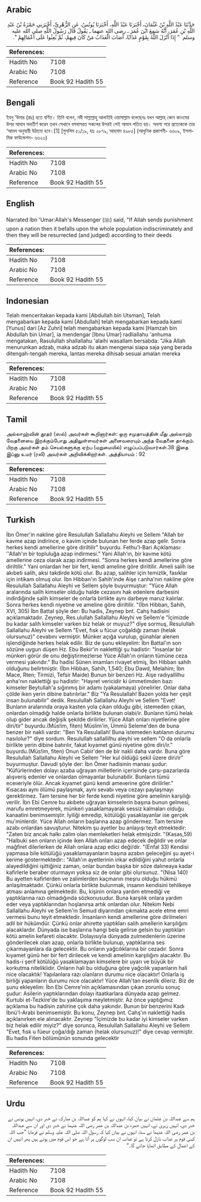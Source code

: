 ## Arabic


<div dir="rtl" lang="ar" style={{fontSize:'larger',backgroundColor:'#f8f9fa',padding:20}}>
حَدَّثَنَا عَبْدُ اللَّهِ بْنُ عُثْمَانَ، أَخْبَرَنَا عَبْدُ اللَّهِ، أَخْبَرَنَا يُونُسُ، عَنِ الزُّهْرِيِّ، أَخْبَرَنِي حَمْزَةُ بْنُ عَبْدِ اللَّهِ بْنِ عُمَرَ، أَنَّهُ سَمِعَ ابْنَ عُمَرَ ـ رضى الله عنهما ـ يَقُولُ قَالَ رَسُولُ اللَّهِ صلى الله عليه وسلم ‏ "‏ إِذَا أَنْزَلَ اللَّهُ بِقَوْمٍ عَذَابًا، أَصَابَ الْعَذَابُ مَنْ كَانَ فِيهِمْ، ثُمَّ بُعِثُوا عَلَى أَعْمَالِهِمْ ‏"‏‏.‏
</div>
<div style={{backgroundColor:'#f8f9fa',padding:20, marginBottom: 10}}><table> <thead> <tr> <th>References:</th> <th></th> </tr> </thead> <tbody><tr><td>Hadith No</td><td>7108</td></tr><tr><td>Arabic No</td><td>7108</td></tr><tr><td>Reference</td><td>Book 92 Hadith 55</td></tr></tbody></table></div>

## Bengali


<div dir="ltr" lang="bn" style={{fontSize:'larger',backgroundColor:'#f8f9fa',padding:20}}>
ইবনু ‘উমার (রাঃ) হতে বর্ণিত। তিনি বলেন, নবী সাল্লাল্লাহু আলাইহি ওয়াসাল্লাম বলেছেনঃ যখন আল্লাহ্ কোন কাওমের উপর আযাব অবতীর্ণ করেন তখন সেখানে বসবাসরত সকলের উপরই সেই আযাব পতিত হয়। অবশ্য পরে প্রত্যেককে তার ‘আমল অনুযায়ী উঠানো হবে।[1] [মুসলিম ৫১/১৯, হাঃ ২৮৭৯, আহমাদ ৪৯৮৫] (আধুনিক প্রকাশনী- ৬৬০৯, ইসলামিক ফাউন্ডেশন- ৬৬২৩)
</div>
<div style={{backgroundColor:'#f8f9fa',padding:20, marginBottom: 10}}><table> <thead> <tr> <th>References:</th> <th></th> </tr> </thead> <tbody><tr><td>Hadith No</td><td>7108</td></tr><tr><td>Arabic No</td><td>7108</td></tr><tr><td>Reference</td><td>Book 92 Hadith 55</td></tr></tbody></table></div>

## English


<div dir="ltr" lang="en" style={{fontSize:'larger',backgroundColor:'#f8f9fa',padding:20}}>
Narrated Ibn 'Umar:Allah's Messenger (ﷺ) said, "If Allah sends punishment upon a nation then it befalls upon the whole population indiscriminately and then they will be resurrected (and judged) according to their deeds
</div>
<div style={{backgroundColor:'#f8f9fa',padding:20, marginBottom: 10}}><table> <thead> <tr> <th>References:</th> <th></th> </tr> </thead> <tbody><tr><td>Hadith No</td><td>7108</td></tr><tr><td>Arabic No</td><td>7108</td></tr><tr><td>Reference</td><td>Book 92 Hadith 55</td></tr></tbody></table></div>

## Indonesian


<div dir="ltr" lang="id" style={{fontSize:'larger',backgroundColor:'#f8f9fa',padding:20}}>
Telah menceritakan kepada kami [Abdullah bin Utsman], Telah mengabarkan kepada kami [Abdullah] telah mengabarkan kepada kami [Yunus] dari [Az Zuhri] telah mengabarkan kepada kami [Hamzah bin Abdullah bin Umar], ia mendengar [Ibnu Umar] radliallahu 'anhuma mengatakan, Rasulullah shallallahu 'alaihi wasallam bersabda: "Jika Allah menurunkan adzab, maka adzab itu akan mengenai siapa saja yang berada ditengah-tengah mereka, lantas mereka dihisab sesuai amalan mereka
</div>
<div style={{backgroundColor:'#f8f9fa',padding:20, marginBottom: 10}}><table> <thead> <tr> <th>References:</th> <th></th> </tr> </thead> <tbody><tr><td>Hadith No</td><td>7108</td></tr><tr><td>Arabic No</td><td>7108</td></tr><tr><td>Reference</td><td>Book 92 Hadith 55</td></tr></tbody></table></div>

## Tamil


<div dir="ltr" lang="ta" style={{fontSize:'larger',backgroundColor:'#f8f9fa',padding:20}}>
அல்லாஹ்வின் தூதர் (ஸல்) அவர்கள் கூறினார்கள்: ஒரு சமுதாயத்தின் மீது அல்லாஹ் வேதனையை இறக்கும்போது அதிலுள்ளவர்கள் அனைவரையும் அந்த வேதனை தாக்கும். பிறகு அவர்கள் தம் செயல்களுக்கு ஏற்ப (மறுமையில்) எழுப்பப்படுவார்கள்.38 இதை இப்னு உமர் (ரலி) அவர்கள் அறிவிக்கிறார்கள். அத்தியாயம் : 92
</div>
<div style={{backgroundColor:'#f8f9fa',padding:20, marginBottom: 10}}><table> <thead> <tr> <th>References:</th> <th></th> </tr> </thead> <tbody><tr><td>Hadith No</td><td>7108</td></tr><tr><td>Arabic No</td><td>7108</td></tr><tr><td>Reference</td><td>Book 92 Hadith 55</td></tr></tbody></table></div>

## Turkish


<div dir="ltr" lang="tr" style={{fontSize:'larger',backgroundColor:'#f8f9fa',padding:20}}>
İbn Ömer'in nakline göre Resulullah Sallallahu Aleyhi ve Sellem "Allah bir kavme azap indirince, o kavim içinde bulunan her ferde azap gelir. Sonra herkes kendi amellerine göre diriltilir" buyurdu. Fethu'l-Bari Açıklaması: ''Allah'ın bir topluluğa azap indirmesi." Yani Allah'ın, bir kavme kötü amellerine ceza olarak azap indirmesi. "Sonra herkes kendi amellerine göre diriltilir." Yani onlardan her bir fert, kendi ameline göre diriltilir. Ameli salih ise akıbeti salih, aksi takdirde kötü olur. Bu azap, salihler için temizlik, fasıklar için intikam olmuş olur. İbn Hibban'ın Sahih'inde Aişe r.anha'nın nakline göre Resulullah Sallallahu Aleyhi ve Sellem şöyle buyurmuştur: "Yüce Allah aralarında salih kimseler olduğu halde cezasını hak edenlere darbesini indirdiğinde salih kimseler de onlarla birlikte aynı darbeye maruz kalırlar. Sonra herkes kendi niyetine ve ameline göre diriltilir. "(İbn Hibban, Sahih, XVI, 305) İbn Battal şöyle der: Bu hadis, Zeynep bnt. Cahş hadisini açıklamaktadır. Zeynep, Res.ulullah Sallallahu Aleyhi ve Sellem'e "İçimizde bu kadar salih kimseler varken biz helak or muyuz?" diye sormuş, Resulullah Sallallahu Aleyhi ve Sellem "Evet, fısk u fücur çoğaldığı zaman (helak olursunuz)" cevabını vermiştir. Münker açığa vurulup, günahlar alenen işlendiğinde herkes helak edilir. Biz de şunu ekleyelim: İbn Battal'ın son sözüne uygun düşen Hz. Ebu Bekir'in naklettiği şu hadistir: "İnsanlar bir münkeri görür de onu değiştirmezlerse Yüce Allah'ın onların tümüne ceza vermesi yakındır." Bu hadisi Sünen imamları rivayet etmiş, İbn Hibban sahih olduğunu belirtmiştir. (İbn Hibban, Sahih, 1,540; Ebu Dawd, Melahim; İbn Mace, Rten; Tirmizi, Tefsir Maide) Bunun bir benzeri Hz. Aişe radıyallilhu anha'nın naklettiği şu hadistir: "Hayret vericidir ki ümmetimden bazı kimseler Beytullah'a sığınmış bir adamı (yakalamaya) yönelirler. Onlar daha çölde iken yerin dibine batırılırlar." Biz "Ya Resulallah! Bazen yolda her çeşit insan bulunabilir" dedik. Resulullah Sallallahu Aleyhi ve Sellem "Evet! Bunların aralarında oraya kasten yola çıkan olduğu gibi, istemeden çıkan, onlardan olmadığı halde onlarla birlikte bulunan olabi/ir. Bunların tümü helak olup gider ancak değişik şekilde dirilirler. Yüce Allah onları niyetlerine göre diri/tir" buyurdu.(Müs!im, fiten) Müslim'in, Ümmü Seleme'den de buna benzer bir nakli vardır: "Ben Ya Resulallah! Buna istemeden katılanın durumu nasılolur?" diye sordum. Resulullah sallallilhu aleyhi ve sellem "O da onlarla birlikte yerin dibine batırılır, fakat kıyamet günü niyetine göre diri/ir." buyurdu.(Müs!im, fiten) Onun Cabir'den de bir nakli daha vardır. Buna göre Resulullah Sallallahu Aleyhi ve Sellem "Her kul öldüğü şekil üzere diri/ir" buyurmuştur. Davudi şöyle der: İbn Ömer hadisinin manası şudur: "Küfürlerinden dolayı azaba uğrayan milletlerin içerisinde çarşı-pazarlarda alışveriş edenler ve onlardan olmayanlar bulunabilir. Bunların tümü eceııeriyle ölür. Ancak kıyamet günü kendi ameııerine göre dirilirler." Kısacası aynı ölümü paylaşmak, aynı sevabı veya cezayı paylaşmayı gerektirmez. Tam tersine her bir ferde kendi niyetine göre amelinin karşılığı verilir. İbn Ebi Cemre bu akıbete uğrayan kimselerin başına bunun gelmesi, marufu emretmeyerek, münkeri yasaklamayarak sessiz kalmaları olduğu kanaatini benimsemiştir. İyiliği emredip, kötülüğü yasaklayanlar ise gerçek mu'minlerdir. Yüce Allah onların başlarına azap göndermez. Tam tersine azabı onlardan savuşturur. Nitekim şu ayetler bu anlayışı teyit etmektedir: "Zaten biz ancak halkı zalim olan memleketleri helak etmişizdir. "(Kasas,59) "Halbuki sen onların içinde iken Allah onları azap edecek değildir ve onlar mağfiret dilerlerken de Allah onlara azap edici deği/dir. "(Enfal 33) Kendisi yapmasa bile kötülüğü yasaklamayanların başına azabın geleceğini şu ayet-i kerime göstermektedir:: "Allah'ın ayetlerinin inkar edildiğini yahut onlarla alayedildiğini işittiğiniz zaman, onlar bundan başka bir söze dalıneaya kadar kafirlerle beraber oturmayın yoksa siz de onlar gibi olursunuz. "(Nisa 140) Bu ayetten kafirlerden ve zalimlerden kaçmanın meşru olduğu hükmü anlaşılmaktadır. Çünkü onlarla birlikte bulunmak, insanın kendisini tehlikeye atması anlamına gelmektedir. Bu, kişinin onlara yardım etmediği ve yaptıklarına razı olmadığında sözkonusudur. Buna karşılık onlara yardım eder veya yaptıklarından hoşlanırsa artık onlardan olur. Nitekim Nebi Sallallahu Aleyhi ve Sellem'in Semud diyarından çıkmakta acele etme emri vermesi bunu teyit etmektedir. İnsanların kendi amellerine göre dirilmeleri adil bir hükümdür. Çünkü onlar ahirette yaptıkları salih amellerin karşılığını alacaklardır. Dünyada ise başlarına hangi bela gelirse gelsin bu yaptıkları kötü amelin kefareti olacaktır. Dolayısıyla dünyada zulmedenlerin üzerine gönderilecek olan azap, onlarla birlikte bulunup, yaptıklarına ses çıkarmayanlara da gelecektir. Bu onların yağcılıklarına bir cezadır. Sonra kıyamet günü her bir fert dirilecek ve kendi amelinin karşılığını alacaktır. Bu hadis-i şerif kötülüğü yasaklamayan kimselere bir uyarı ve büyük bir korkutma niteliklidir. Onların hali bu olduğuna göre yağcılık yapanların hali nice olacaktık! Yapılanlara razı olanların durumu nice olacaktır! Onlarla iş birliği yapanların durumu nice olacaktır! Yüce Allah'tan esenlik dileriz. Biz de şunu ekleyelim: İbn Ebi Cemre'nin açıklamasından çıkan zorunlu sonuç şudur: Asilerin yaptıklarından dolayı itaatkarlara dünyada azap gelmez. Kurtubi et-Tezkire'de bu yaklaşıma meyletmiştir. Az önce yaptığımız açıklama bu hadisin zahirine çok daha yakındır. Bunun bir benzerini Kadı İbnü'l-Arabi benimsemiştir. Bu konu, Zeynep bnt. Cahş'ın naklettiği hadis açıklanırken ele alınacaktır. Zeynep "İçimizde bu kadar iyi kimseler varken biz helak edilir miyiz?" diye sorunca, Resulullah Sallallahu Aleyhi ve Sellem "Evet, fısk u füeur çoğa/dığı zaman (helak olursunuz)!" diye cevap vermiştir. Bu hadis Fiten bölümünün sonunda gelecektir
</div>
<div style={{backgroundColor:'#f8f9fa',padding:20, marginBottom: 10}}><table> <thead> <tr> <th>References:</th> <th></th> </tr> </thead> <tbody><tr><td>Hadith No</td><td>7108</td></tr><tr><td>Arabic No</td><td>7108</td></tr><tr><td>Reference</td><td>Book 92 Hadith 55</td></tr></tbody></table></div>

## Urdu


<div dir="rtl" lang="ur" style={{fontSize:'larger',backgroundColor:'#f8f9fa',padding:20}}>
ہم سے عبداللہ بن عثمان نے بیان کیا، انہوں نے کہا ہم کو عبداللہ بن مبارک نے خبر دی، انہیں یونس نے خبر دی، انہیں زہری نے، انہیں حمزہ بن عبداللہ بن عمر رضی اللہ عنہما نے خبر دی اور ان سے عبداللہ بن عمر رضی اللہ عنہما نے سنا، انہوں نے بیان کیا کہ رسول اللہ صلی اللہ علیہ وسلم نے فرمایا ”جب اللہ کسی قوم پر عذاب نازل کرتا ہے تو عذاب ان سب لوگوں پر آتا ہے جو اس قوم میں ہوتے ہیں پھر انہیں ان کے اعمال کے مطابق اٹھایا جائے گا۔“
</div>
<div style={{backgroundColor:'#f8f9fa',padding:20, marginBottom: 10}}><table> <thead> <tr> <th>References:</th> <th></th> </tr> </thead> <tbody><tr><td>Hadith No</td><td>7108</td></tr><tr><td>Arabic No</td><td>7108</td></tr><tr><td>Reference</td><td>Book 92 Hadith 55</td></tr></tbody></table></div>
